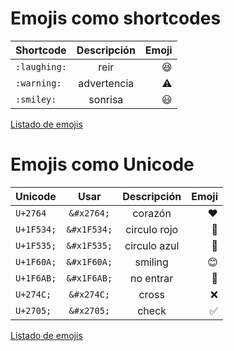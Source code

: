 

# Emojis como shortcodes

| Shortcode  |   Descripción      | Emoji |
| :------------ |:---------------:| -----:|
| `:laughing:`   |   reir       | :laughing:  |
| `:warning:`    |   advertencia  | :warning: |
| `:smiley:`     |    sonrisa    |  :smiley: |

[Listado de emojis](https://tutorialmarkdown.com/emojis)

# Emojis como Unicode 

| Unicode       | Usar        |   Descripción     | Emoji |
| :------------ |:--------------:|:---------------:| -----:|
| `U+2764`      |  `&#x2764;`    | corazón        | &#x2764;  |
| `U+1F534;`    |   `&#x1F534;`   | circulo rojo    | &#x1F534; |
| `U+1F535;`    |    `&#x1F535;`  |  circulo azul  | &#x1F535;  |
| `U+1F60A;`    |    `&#x1F60A;`  |   smiling       | &#x1F60A;  |
| `U+1F6AB;`    |    `&#x1F6AB;`  |  no entrar   |  &#x1F6AB; |
| `U+274C;`    |    `&#x274C;`   |   cross         |  &#x274C; |
| `U+2705;`    |    `&#x2705;`   |  check        |  &#x2705; |

[Listado de emojis](https://apps.timwhitlock.info/emoji/tables/unicode)

